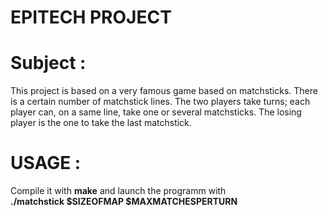 # EPITECH PROJECT

# Subject :  
  This project is based on a very famous game based on matchsticks. There is a certain number of matchstick lines. The two    players take turns; each player can, on a same line, take one or several matchsticks. The losing player is the one to take the  last matchstick.
  
# USAGE :
  Compile it with **make** and launch the programm with \
      **./matchstick $SIZEOFMAP $MAXMATCHESPERTURN**
